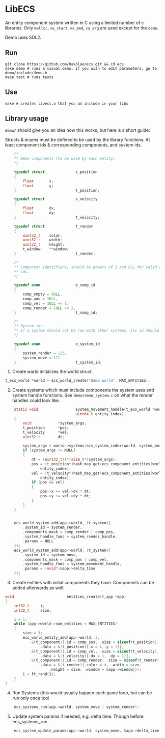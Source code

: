 # LibECS
An entity component system written in C using a limited number of c libraries.
Only `malloc`, `va_start`, `va_end`, `va_arg` are used except for the `demo`.

Demo uses SDL2.

## Run
```
git clone https://github.com/hakolao/ecs.git && cd ecs
make demo # runs a visual demo, if you wish to edit parameters, go to demo/include/demo.h
make test # runs tests
```

## Use
```
make # creates libecs.a that you an include in your libs
```

## Library usage

`demo/` should give you an idea how this works, but here is a short guide:

Structs & enums must be defined to be used by the library functions. At least
component ids & corresponding components, and system ids.
```c
	/*
	** Demo components (to be used by each entity)
	*/

	typedef struct				s_position
	{
		float		x;
		float		y;
	}							t_position;

	typedef struct				s_velocity
	{
		float		dx;
		float		dy;
	}							t_velocity;

	typedef struct				t_render
	{
		uint32_t	color;
		uint32_t	width;
		uint32_t	height;
		t_window	**window;
	}							t_render;

	/*
	** Component identifiers, should be powers of 2 and ULL for valid component
	** ids.
	*/

	typedef enum				e_comp_id
	{
		comp_empty = 0ULL,
		comp_pos = 1ULL,
		comp_vel = 1ULL << 1,
		comp_render = 1ULL << 2,
	}							t_comp_id;

	/*
	** System ids.
	** If a system should not be run with other systems, its id should not be 0
	*/

	typedef enum				e_system_id
	{
		system_render = 123,
		system_move = 111
	}							t_system_id;
```

1. Create world initializes the world struct.

```c
t_ecs_world *world = ecs_world_create("Demo world", MAX_ENTITIES);
```

2. Create systems which must include components the system uses and system
handle functions. See `demo/demo_system.c` on what the render handles could look
like.

```c
	static void					system_movement_handle(t_ecs_world *world,
								uint64_t entity_index)
	{
		void			*system_args;
		t_position		*pos;
		t_velocity		*vel;
		uint32_t		dt;

		system_args = world->systems[ecs_system_index(world, system_move)].params;
		if (system_args != NULL)
		{
			dt = (uint32_t)(*(size_t*)system_args);
			pos = (t_position*)hash_map_get(ecs_component_entities(world, comp_pos),
				entity_index);
			vel = (t_velocity*)hash_map_get(ecs_component_entities(world, comp_vel),
				entity_index);
			if (pos && vel)
			{
				pos->x += vel->dx * dt;
				pos->y += vel->dy * dt;
			}
		}
	}


	ecs_world_system_add(app->world, (t_system){
		.system_id = system_render,
		.components_mask = comp_render | comp_pos,
		.system_handle_func = system_render_handle,
		.params = NULL
	});
	ecs_world_system_add(app->world, (t_system){
		.system_id = system_move,
		.components_mask = comp_pos | comp_vel,
		.system_handle_func = system_movement_handle,
		.params = (void*)&app->delta_time
	});
```

3. Create entities with initial components they have. Components can be added
afterwards as well.

```c
void						entities_create(t_app *app)
{
	int32_t		i;
	int32_t		size;

	i = 1;
	while (app->world->num_entities < MAX_ENTITIES)
	{
		size = 3;
		ecs_world_entity_add(app->world, 3,
			&(t_component){.id = comp_pos, .size = sizeof(t_position),
				.data = &(t_position){.x = i,.y = 1}},
			&(t_component){.id = comp_vel, .size = sizeof(t_velocity),
				.data = &(t_velocity){.dx = 1, .dy = 1}},
			&(t_component){.id = comp_render, .size = sizeof(t_render),
				.data = &(t_render){.color = i, .width = size,
					.height = size, .window = &app->window}});
		i = ft_rand(i);
	}
}
```

4. Run Systems (this would usually happen each game loop, but can be run only once too)

```c
	ecs_systems_run(app->world, system_move | system_render);
```

5. Update system params if needed, e.g. delta time. Though before ecs_systems_run.
```c
	ecs_system_update_params(app->world, system_move, &app->delta_time);
```
